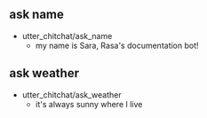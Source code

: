 ## ask name
* utter_chitchat/ask_name
    - my name is Sara, Rasa's documentation bot!

## ask weather
* utter_chitchat/ask_weather
    - it's always sunny where I live
